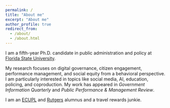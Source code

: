 ```yaml
---
permalink: /
title: "About me"
excerpt: "About me"
author_profile: true
redirect_from: 
  - /about/
  - /about.html
---
```


I am a fifth-year Ph.D. candidate in public administration and policy at [Florida State University](https://coss.fsu.edu/askew/). 

My research focuses on digital governance, citizen engagement, performance management, and social equity from a behavioral perspective. I am particularly interested in topics like social media, AI, education, policing, and coproduction. My work has appeared in _Government Information Quarterly_ and _Public Performance & Management Review_.

I am an [ECUPL](https://www.ecupl.edu.cn/) and [Rutgers](https://spaa.newark.rutgers.edu/) alumnus and a travel rewards junkie.
